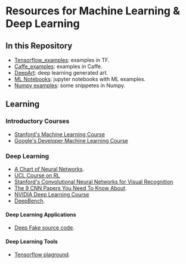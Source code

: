 # Resources for Machine Learning & Deep Learning


## In this Repository

* [Tensorflow_examples](https://github.com/bt3gl/Resources-Machine_Learning/tree/master/TensorFlow): examples in TF.
* [Caffe_examples](https://github.com/bt3gl/Resources-Machine_Learning/tree/master/Caffe): examples in Caffe.
* [DeepArt](https://github.com/bt3gl/Resources-Machine_Learning/tree/master/Numpy): deep learning generated art.
* [ML Notebooks](https://github.com/bt3gl/Resources-Machine_Learning/tree/master/Notebooks): jupyter notebooks with ML examples.
* [Numpy examples](https://github.com/bt3gl/Resources-Machine_Learning/tree/master/Numpy): some snippetes in Numpy.


## Learning


### Introductory Courses

* [Stanford's Machine Learning Course](http://cs229.stanford.edu/)
* [Google's Developer Machine Learning Course](https://developers.google.com/machine-learning)


### Deep Learning


* [A Chart of Neural Networks](http://www.asimovinstitute.org/neural-network-zoo/).
* [UCL Course on RL](http://www0.cs.ucl.ac.uk/staff/d.silver/web/Teaching.html)
* [Stanford's Convolutional Neural Networks for Visual Recognition](http://cs231n.stanford.edu/)
* [The 9 CNN Papers You Need To Know About](https://adeshpande3.github.io/adeshpande3.github.io/The-9-Deep-Learning-Papers-You-Need-To-Know-About.html).
* [NVIDIA Deep Learning Course](https://www.youtube.com/playlist?list=PL5B692fm6--tI-ijknnVZWbXU2H4JpSYe)
* [DeepBench](https://github.com/baidu-research/DeepBench).

#### Deep Learning Applications

* [Deep Fake source code](https://github.com/deepfakes/faceswap/).

#### Deep Learning Tools

* [Tensorflow plaground](http://playground.tensorflow.org).

